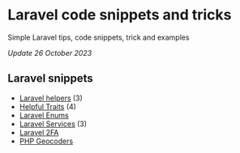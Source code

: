 # Laravel code snippets and tricks

Simple Laravel tips, code snippets, trick and examples

*Update 26 October 2023*

## Laravel snippets

- [Laravel helpers](laravel-helpers.md) (3)
- [Helpful Traits](laravel-traits.md) (4)
- [Laravel Enums](laravel-enums.md)
- [Laravel Services](laravel-services.md) (3)
- [Laravel 2FA](https://github.com/assghard/laravel-2fa)
- [PHP Geocoders](https://github.com/assghard/php-geocoders)